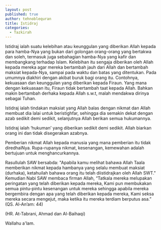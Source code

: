 ```yaml
---
layout: post
published: true
author: tehnoblequran
title: Istidraj
categories:
  - Tazkirah
---
```

Istidraj ialah suatu kelebihan atau keunggulan yang diberikan Allah kepada para hamba-Nya yang bukan dari golongan orang-orang yang bertakwa dan soleh, termasuk juga sebahagian hamba-Nya yang kafir dan membangkang terhadap Islam. Kelebihan itu sengaja diberikan oleh Allah kepada mereka agar mereka bertambah jauh dari Allah dan bertambah maksiat kepada-Nya, sampai pada waktu dan batas yang ditentukan. Pada umumnya diakhiri dengan akibat buruk bagi orang itu. Contohnya, kekuasaan dan keunggulan yang diberikan kepada Firaun. Yang mana dengan kekuasaan itu, Firaun tidak bertambah taat kepada Allah. Bahkan makin bertambah derhaka kepada Allah s.w.t, malah mendakwa dirinya sebagai Tuhan.

Istidraj ialah tindakan maksiat yang Allah balas dengan nikmat dan Allah membuat dia lalai untuk beristighfar, sehingga dia semakin dekat dengan azab sedikit demi sedikit, selanjutnya Allah berikan semua hukumannya.

Istidraj ialah ‘hukuman’ yang diberikan sedikit demi sedikit. Allah biarkan orang ini dan tidak disegerakan azabnya.  

Pemberian nikmat Allah kepada manusia yang mana pemberian itu tidak diredhaiNya. Rupa-rupanya nikmat, kesenangan, kemewahan adalah bertujuan untuk menghancurkannya.
 
Rasullulah SAW bersabda: "Apabila kamu melihat bahawa Allah Taala memberikan nikmat kepada hambanya yang selalu membuat maksiat (durhaka), ketahuilah bahawa orang itu telah diistidrajkan oleh Allah SWT."  Kemudian Nabi SAW membaca firman Allah, “Tatkala mereka melupakan peringatan yang telah diberikan kepada mereka, Kami pun membukakan semua pintu-pintu kesenangan untuk mereka sehingga apabila mereka bergembira dengan apa yang telah diberikan kepada mereka, Kami seksa mereka secara mengejut, maka ketika itu mereka terdiam berputus asa.” (QS. Al-An’am: 44) 

(HR. At-Tabrani, Ahmad dan Al-Baihaqi)

Wallahu a'lam.